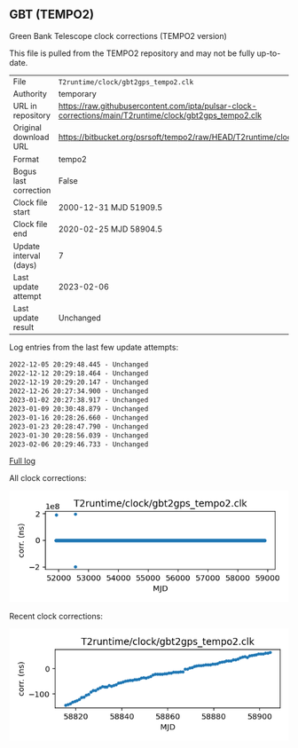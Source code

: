 
## GBT (TEMPO2)

Green Bank Telescope clock corrections (TEMPO2 version)

This file is pulled from the TEMPO2 repository and may not be fully
up-to-date.

|     |     |
|:--- |:--- |
| File | `T2runtime/clock/gbt2gps_tempo2.clk` |
| Authority | temporary |
| URL in repository | <https://raw.githubusercontent.com/ipta/pulsar-clock-corrections/main/T2runtime/clock/gbt2gps_tempo2.clk> |
| Original download URL | <https://bitbucket.org/psrsoft/tempo2/raw/HEAD/T2runtime/clock/gbt2gps.clk> |
| Format | tempo2 |
| Bogus last correction | False |
| Clock file start | 2000-12-31 MJD 51909.5 |
| Clock file end | 2020-02-25 MJD 58904.5 |
| Update interval (days) | 7 |
| Last update attempt | 2023-02-06 |
| Last update result | Unchanged |

Log entries from the last few update attempts:
```
2022-12-05 20:29:48.445 - Unchanged
2022-12-12 20:29:18.464 - Unchanged
2022-12-19 20:29:20.147 - Unchanged
2022-12-26 20:27:34.900 - Unchanged
2023-01-02 20:27:38.917 - Unchanged
2023-01-09 20:30:48.879 - Unchanged
2023-01-16 20:28:26.660 - Unchanged
2023-01-23 20:28:47.790 - Unchanged
2023-01-30 20:28:56.039 - Unchanged
2023-02-06 20:29:46.733 - Unchanged
```
[Full log](https://raw.githubusercontent.com/ipta/pulsar-clock-corrections/main/log/T2runtime/clock/gbt2gps_tempo2.clk.log)


All clock corrections:

![plot of all clock corrections](gbt2gps_tempo2.clk.png "All corrections")

Recent clock corrections:

![plot of recent clock corrections](gbt2gps_tempo2.clk.short.png "Recent corrections")

